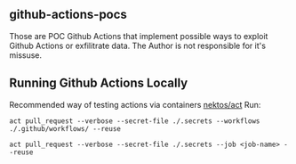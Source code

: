 ## github-actions-pocs

Those are POC Github Actions that implement possible ways to exploit Github Actions or exfilitrate data.
The Author is not responsible for it's missuse.

## Running Github Actions Locally

Recommended way of testing actions via containers [nektos/act](https://github.com/nektos/act)
Run:

```
act pull_request --verbose --secret-file ./.secrets --workflows ./.github/workflows/ --reuse
```

```
act pull_request --verbose --secret-file ./.secrets --job <job-name> --reuse
```
